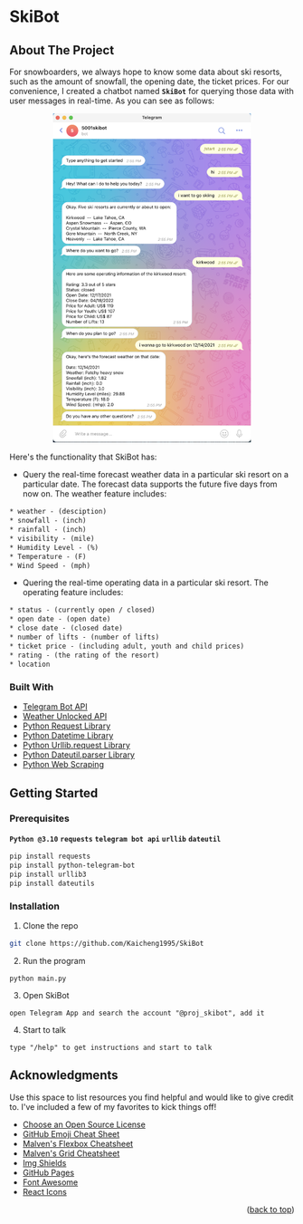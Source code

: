 # SkiBot



<!-- ABOUT THE PROJECT -->
## About The Project

For snowboarders, we always hope to know some data about ski resorts, such as the amount of snowfall, the opening date, the ticket prices.
For our convenience, I created a chatbot named **`SkiBot`** for querying those data with user messages in real-time. As you can see as follows:

<div align=center>
<img src="https://github.com/Kaicheng1995/Best-README-Template/blob/master/Screen%20Shot%202021-12-12%20at%202.06.52%20PM.png" width="350"></div>


Here's the functionality that SkiBot has:
* Query the real-time forecast weather data in a particular ski resort on a particular date. The forecast data supports the future five days from now on. The weather feature includes:
```
* weather - (desciption)
* snowfall - (inch)
* rainfall - (inch)
* visibility - (mile)
* Humidity Level - (%)
* Temperature - (F)
* Wind Speed - (mph)
```
* Quering the real-time operating data in a particular ski resort. The operating feature includes: 
```
* status - (currently open / closed)
* open date - (open date)
* close date - (closed date)
* number of lifts - (number of lifts)
* ticket price - (including adult, youth and child prices)
* rating - (the rating of the resort)
* location
```     



### Built With

* [Telegram Bot API](https://core.telegram.org/bots/api)
* [Weather Unlocked API](https://developer.weatherunlocked.com/documentation/skiresort)
* [Python Request Library](https://docs.python-requests.org/en/latest/)
* [Python Datetime Library](https://docs.python.org/3/library/datetime.html)
* [Python Urllib.request Library](https://docs.python.org/3/library/urllib.request.html)
* [Python Dateutil.parser Library](https://dateutil.readthedocs.io/en/stable/parser.html)
* [Python Web Scraping](https://realpython.com/python-web-scraping-practical-introduction)



<!-- GETTING STARTED -->
## Getting Started
### Prerequisites
**`Python @3.10`** **`requests`** **`telegram bot api`** **`urllib`** **`dateutil`**
```
pip install requests
pip install python-telegram-bot
pip install urllib3
pip install dateutils
```

### Installation

1. Clone the repo
```sh
git clone https://github.com/Kaicheng1995/SkiBot
```
2. Run the program
```
python main.py
```
3. Open SkiBot
```
open Telegram App and search the account "@proj_skibot", add it
```
4. Start to talk
```
type "/help" to get instructions and start to talk
```



<!-- ACKNOWLEDGMENTS -->
## Acknowledgments

Use this space to list resources you find helpful and would like to give credit to. I've included a few of my favorites to kick things off!

* [Choose an Open Source License](https://choosealicense.com)
* [GitHub Emoji Cheat Sheet](https://www.webpagefx.com/tools/emoji-cheat-sheet)
* [Malven's Flexbox Cheatsheet](https://flexbox.malven.co/)
* [Malven's Grid Cheatsheet](https://grid.malven.co/)
* [Img Shields](https://shields.io)
* [GitHub Pages](https://pages.github.com)
* [Font Awesome](https://fontawesome.com)
* [React Icons](https://react-icons.github.io/react-icons/search)

<p align="right">(<a href="#top">back to top</a>)</p>
